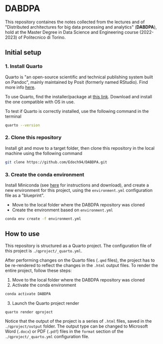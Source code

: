 # DABDPA
This repository containes the notes collected from the lectures and  of "Distributed architectures for big data processing and analytics" (**DABDPA**), hold at the Master Degree in Data Science and Engineering course (2022-2023) of Politecnico di Torino.

## Initial setup
### 1. Install Quarto
Quarto is "an open-source scientific and technical publishing system built on Pandoc", mainly maintained by Posit (formerly named RStudio). Find more info [here](https://quarto.org/).

To use Quarto, find the installer/package at [this link](https://quarto.org/docs/get-started/). Download and install the one compatible with OS in use.

To test if Quarto is correctly installed, use the following command in the terminal

```bash
quarto --version
```

### 2. Clone this repository
Install git and move to a target folder, then clone this repository in the local machine using the following command

```bash
git clone https://github.com/Edoch94/DABDPA.git
```

### 3. Create the conda environment
Install Miniconda (see [here](https://docs.conda.io/en/latest/miniconda.html) for instructions and download), and create a new environment for this project, using the `environment.yml` configuration file as a "blueprint".

- Move to the local folder where the DABDPA repository was cloned
- Create the environment based on `environment.yml`

```bash
conda env create -f environment.yml
```

## How to use
This repository is structured as a Quarto project. The configuration file of this project is `./qproject/_quarto.yml`. 

After performing changes on the Quarto files (`.qmd` files), the project has to be re-rendered to reflect the changes in the `.html` output files. To render the entire project, follow these steps:

1. Move to the local folder where the DABDPA repository was cloned
2. Activate the conda environment

```bash
conda activate DABDPA
```

3. Launch the Quarto project render

```bash
quarto render qproject
```

Notice that the output of the project is a series of `.html` files, saved in the `./qproject/output` folder. The output type can be changed to Microsoft Word (`.docx`) or PDF (`.pdf`) files in the `format` section of the `./qproject/_quarto.yml` configuration file.
